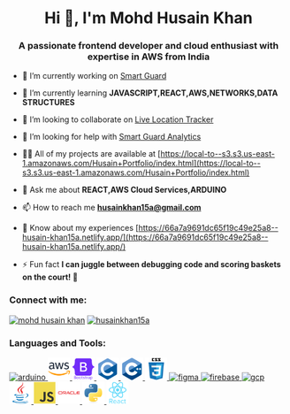 <h1 align="center">Hi 👋, I'm Mohd Husain Khan</h1>
<h3 align="center">A passionate frontend developer and cloud enthusiast with expertise in AWS from India</h3>

- 🔭 I’m currently working on [Smart Guard](https://github.com/husain-khan/Smart-Guard.git)

- 🌱 I’m currently learning **JAVASCRIPT,REACT,AWS,NETWORKS,DATA STRUCTURES**

- 👯 I’m looking to collaborate on [Live Location Tracker](https://github.com/husain-khan/SmartGuard-hardware.git)

- 🤝 I’m looking for help with [Smart Guard Analytics](https://github.com/husain-khan/SmartGuard-hardware.git)

- 👨‍💻 All of my projects are available at [https://local-to--s3.s3.us-east-1.amazonaws.com/Husain+Portfolio/index.html](https://local-to--s3.s3.us-east-1.amazonaws.com/Husain+Portfolio/index.html)

- 💬 Ask me about **REACT,AWS Cloud Services,ARDUINO**

- 📫 How to reach me **husainkhan15a@gmail.com**

- 📄 Know about my experiences [https://66a7a9691dc65f19c49e25a8--husain-khan15a.netlify.app/](https://66a7a9691dc65f19c49e25a8--husain-khan15a.netlify.app/)

- ⚡ Fun fact **I can juggle between debugging code and scoring baskets on the court! 🏀**

<h3 align="left">Connect with me:</h3>
<p align="left">
<a href="https://www.linkedin.com/in/mohdhusainkhan/" target="blank"><img align="center" src="https://raw.githubusercontent.com/rahuldkjain/github-profile-readme-generator/master/src/images/icons/Social/linked-in-alt.svg" alt="mohd husain khan" height="30" width="40" /></a>
<a href="https://www.leetcode.com/husainkhan15a" target="blank"><img align="center" src="https://raw.githubusercontent.com/rahuldkjain/github-profile-readme-generator/master/src/images/icons/Social/leet-code.svg" alt="husainkhan15a" height="30" width="40" /></a>
</p>

<h3 align="left">Languages and Tools:</h3>
<p align="left"> <a href="https://www.arduino.cc/" target="_blank" rel="noreferrer"> <img src="https://cdn.worldvectorlogo.com/logos/arduino-1.svg" alt="arduino" width="40" height="40"/> </a> <a href="https://aws.amazon.com" target="_blank" rel="noreferrer"> <img src="https://raw.githubusercontent.com/devicons/devicon/master/icons/amazonwebservices/amazonwebservices-original-wordmark.svg" alt="aws" width="40" height="40"/> </a> <a href="https://getbootstrap.com" target="_blank" rel="noreferrer"> <img src="https://raw.githubusercontent.com/devicons/devicon/master/icons/bootstrap/bootstrap-plain-wordmark.svg" alt="bootstrap" width="40" height="40"/> </a> <a href="https://www.cprogramming.com/" target="_blank" rel="noreferrer"> <img src="https://raw.githubusercontent.com/devicons/devicon/master/icons/c/c-original.svg" alt="c" width="40" height="40"/> </a> <a href="https://www.w3schools.com/cpp/" target="_blank" rel="noreferrer"> <img src="https://raw.githubusercontent.com/devicons/devicon/master/icons/cplusplus/cplusplus-original.svg" alt="cplusplus" width="40" height="40"/> </a> <a href="https://www.w3schools.com/css/" target="_blank" rel="noreferrer"> <img src="https://raw.githubusercontent.com/devicons/devicon/master/icons/css3/css3-original-wordmark.svg" alt="css3" width="40" height="40"/> </a> <a href="https://www.figma.com/" target="_blank" rel="noreferrer"> <img src="https://www.vectorlogo.zone/logos/figma/figma-icon.svg" alt="figma" width="40" height="40"/> </a> <a href="https://firebase.google.com/" target="_blank" rel="noreferrer"> <img src="https://www.vectorlogo.zone/logos/firebase/firebase-icon.svg" alt="firebase" width="40" height="40"/> </a> <a href="https://cloud.google.com" target="_blank" rel="noreferrer"> <img src="https://www.vectorlogo.zone/logos/google_cloud/google_cloud-icon.svg" alt="gcp" width="40" height="40"/> </a> <a href="https://www.java.com" target="_blank" rel="noreferrer"> <img src="https://raw.githubusercontent.com/devicons/devicon/master/icons/java/java-original.svg" alt="java" width="40" height="40"/> </a> <a href="https://developer.mozilla.org/en-US/docs/Web/JavaScript" target="_blank" rel="noreferrer"> <img src="https://raw.githubusercontent.com/devicons/devicon/master/icons/javascript/javascript-original.svg" alt="javascript" width="40" height="40"/> </a> <a href="https://www.oracle.com/" target="_blank" rel="noreferrer"> <img src="https://raw.githubusercontent.com/devicons/devicon/master/icons/oracle/oracle-original.svg" alt="oracle" width="40" height="40"/> </a> <a href="https://www.python.org" target="_blank" rel="noreferrer"> <img src="https://raw.githubusercontent.com/devicons/devicon/master/icons/python/python-original.svg" alt="python" width="40" height="40"/> </a> <a href="https://reactjs.org/" target="_blank" rel="noreferrer"> <img src="https://raw.githubusercontent.com/devicons/devicon/master/icons/react/react-original-wordmark.svg" alt="react" width="40" height="40"/> </a> </p>


